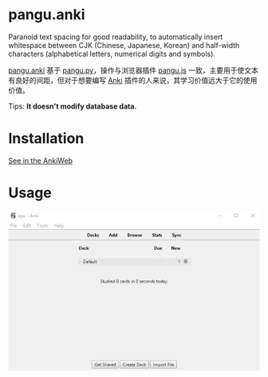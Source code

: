 # pangu.anki

Paranoid text spacing for good readability, to automatically insert whitespace between CJK (Chinese, Japanese, Korean) and half-width characters (alphabetical letters, numerical digits and symbols).

[pangu.anki](https://github.com/ayuuuuuuuuuuuuuuuuuuuuuuuuuuuuuuuuuuuuu/pangu.anki) 基于 [pangu.py](https://github.com/vinta/pangu.py)，操作与浏览器插件 [pangu.js](https://github.com/vinta/pangu.js) 一致，主要用于使文本有良好的间距，但对于想要编写 [Anki](https://apps.ankiweb.net/) 插件的人来说，其学习价值远大于它的使用价值。

Tips: **It doesn't modify database data.**


# Installation

[See in the AnkiWeb](https://ankiweb.net/shared/info/79544508)

# Usage

![Usage](./images/usage.gif "Usage")
